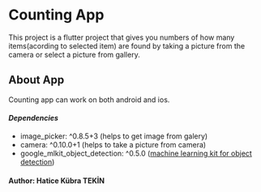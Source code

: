 # Counting App

This project is a flutter project that gives you numbers of how many items(acording to selected item) are found by taking a picture from the camera or select a picture from gallery.

## About App

Counting app can work on both android and ios. 

#### ***Dependencies***

- image_picker: ^0.8.5+3  (helps to get image from galery) 
- camera: ^0.10.0+1  (helps to take a picture from camera)
- google_mlkit_object_detection: ^0.5.0  ([machine learning kit for object detection](https://pub.dev/packages/google_mlkit_object_detection))

#### Author: Hatice Kübra TEKİN
